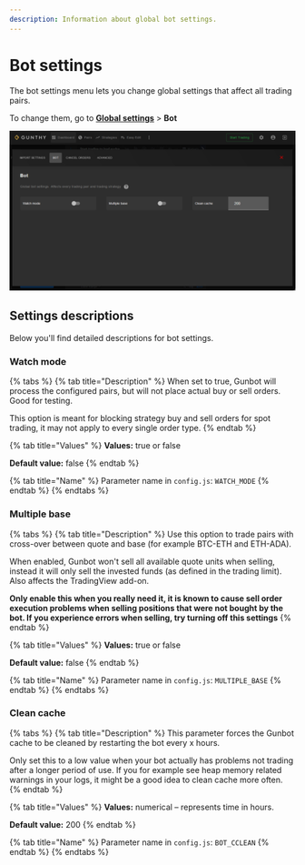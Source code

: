 ```yaml
---
description: Information about global bot settings.
---
```


# Bot settings

The bot settings menu lets you change global settings that affect all trading pairs.

To change them, go to [**Global settings**](http://localhost:5000/globalsettings) &gt; **Bot**

![](../../.gitbook/assets/image%20%2823%29.png)

## Settings descriptions

Below you'll find detailed descriptions for bot settings.

### Watch mode

{% tabs %}
{% tab title="Description" %}
When set to true, Gunbot will process the configured pairs, but will not place actual buy or sell orders. Good for testing.

This option is meant for blocking strategy buy and sell orders for spot trading, it may not apply to every single order type.
{% endtab %}

{% tab title="Values" %}
**Values:** true or false

**Default value:** false
{% endtab %}

{% tab title="Name" %}
Parameter name in `config.js`: `WATCH_MODE`
{% endtab %}
{% endtabs %}

### Multiple base

{% tabs %}
{% tab title="Description" %}
Use this option to trade pairs with cross-over between quote and base \(for example BTC-ETH and ETH-ADA\).

When enabled, Gunbot won't sell all available quote units when selling, instead it will only sell the invested funds \(as defined in the trading limit\). Also affects the TradingView add-on.

**Only enable this when you really need it, it is known to cause sell order execution problems when selling positions that were not bought by the bot. If you experience errors when selling, try turning off this settings**
{% endtab %}

{% tab title="Values" %}
**Values:** true or false

**Default value:** false
{% endtab %}

{% tab title="Name" %}
Parameter name in `config.js`: `MULTIPLE_BASE`
{% endtab %}
{% endtabs %}

### Clean cache

{% tabs %}
{% tab title="Description" %}
This parameter forces the Gunbot cache to be cleaned by restarting the bot every x hours.

Only set this to a low value when your bot actually has problems not trading after a longer period of use. If you for example see heap memory related warnings in your logs, it might be a good idea to clean cache more often.
{% endtab %}

{% tab title="Values" %}
**Values:** numerical – represents time in hours.

**Default value:** 200
{% endtab %}

{% tab title="Name" %}
Parameter name in `config.js`: `BOT_CCLEAN`
{% endtab %}
{% endtabs %}

